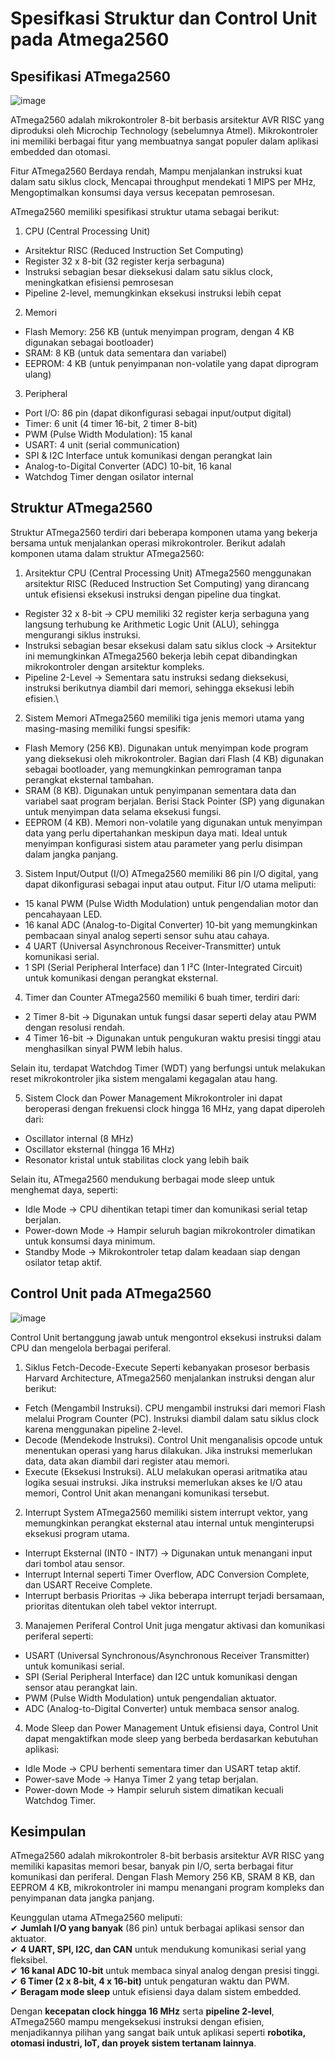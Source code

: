 # Spesifkasi Struktur dan Control Unit pada Atmega2560
## Spesifikasi ATmega2560
![image](https://github.com/user-attachments/assets/7fad9678-aa6f-43d1-9420-01c6f0bf83a0)

  ATmega2560 adalah mikrokontroler 8-bit berbasis arsitektur AVR RISC yang diproduksi oleh Microchip Technology (sebelumnya Atmel). Mikrokontroler ini memiliki berbagai fitur yang membuatnya sangat populer dalam aplikasi embedded dan otomasi.
  
  Fitur ATmega2560 Berdaya rendah, Mampu menjalankan instruksi kuat dalam satu siklus clock, Mencapai throughput mendekati 1 MIPS per MHz, Mengoptimalkan konsumsi daya versus kecepatan pemrosesan. 

  ATmega2560 memiliki spesifikasi struktur utama sebagai berikut:

1. CPU (Central Processing Unit)
- Arsitektur RISC (Reduced Instruction Set Computing)
- Register 32 x 8-bit (32 register kerja serbaguna)
- Instruksi sebagian besar dieksekusi dalam satu siklus clock, meningkatkan efisiensi pemrosesan
- Pipeline 2-level, memungkinkan eksekusi instruksi lebih cepat
2. Memori
- Flash Memory: 256 KB (untuk menyimpan program, dengan 4 KB digunakan sebagai bootloader)
- SRAM: 8 KB (untuk data sementara dan variabel)
- EEPROM: 4 KB (untuk penyimpanan non-volatile yang dapat diprogram ulang)
3. Peripheral
- Port I/O: 86 pin (dapat dikonfigurasi sebagai input/output digital)
- Timer: 6 unit (4 timer 16-bit, 2 timer 8-bit)
- PWM (Pulse Width Modulation): 15 kanal
- USART: 4 unit (serial communication)
- SPI & I2C Interface untuk komunikasi dengan perangkat lain
- Analog-to-Digital Converter (ADC) 10-bit, 16 kanal
- Watchdog Timer dengan osilator internal

## Struktur ATmega2560
Struktur ATmega2560 terdiri dari beberapa komponen utama yang bekerja bersama untuk menjalankan operasi mikrokontroler. Berikut adalah komponen utama dalam struktur ATmega2560:

1. Arsitektur CPU (Central Processing Unit)
ATmega2560 menggunakan arsitektur RISC (Reduced Instruction Set Computing) yang dirancang untuk efisiensi eksekusi instruksi dengan pipeline dua tingkat.

- Register 32 x 8-bit → CPU memiliki 32 register kerja serbaguna yang langsung terhubung ke Arithmetic Logic Unit (ALU), sehingga mengurangi siklus instruksi.
- Instruksi sebagian besar eksekusi dalam satu siklus clock → Arsitektur ini memungkinkan ATmega2560 bekerja lebih cepat dibandingkan mikrokontroler dengan arsitektur kompleks.
- Pipeline 2-Level → Sementara satu instruksi sedang dieksekusi, instruksi berikutnya diambil dari memori, sehingga eksekusi lebih efisien.\

2. Sistem Memori
ATmega2560 memiliki tiga jenis memori utama yang masing-masing memiliki fungsi spesifik:

- Flash Memory (256 KB). Digunakan untuk menyimpan kode program yang dieksekusi oleh mikrokontroler.
Bagian dari Flash (4 KB) digunakan sebagai bootloader, yang memungkinkan pemrograman tanpa perangkat eksternal tambahan.
- SRAM (8 KB). Digunakan untuk penyimpanan sementara data dan variabel saat program berjalan.
Berisi Stack Pointer (SP) yang digunakan untuk menyimpan data selama eksekusi fungsi.
- EEPROM (4 KB). Memori non-volatile yang digunakan untuk menyimpan data yang perlu dipertahankan meskipun daya mati.
Ideal untuk menyimpan konfigurasi sistem atau parameter yang perlu disimpan dalam jangka panjang.

3. Sistem Input/Output (I/O)
ATmega2560 memiliki 86 pin I/O digital, yang dapat dikonfigurasi sebagai input atau output. Fitur I/O utama meliputi:

- 15 kanal PWM (Pulse Width Modulation) untuk pengendalian motor dan pencahayaan LED.
- 16 kanal ADC (Analog-to-Digital Converter) 10-bit yang memungkinkan pembacaan sinyal analog seperti sensor suhu atau cahaya.
- 4 UART (Universal Asynchronous Receiver-Transmitter) untuk komunikasi serial.
- 1 SPI (Serial Peripheral Interface) dan 1 I²C (Inter-Integrated Circuit) untuk komunikasi dengan perangkat eksternal.

4. Timer dan Counter
ATmega2560 memiliki 6 buah timer, terdiri dari:

- 2 Timer 8-bit → Digunakan untuk fungsi dasar seperti delay atau PWM dengan resolusi rendah.
- 4 Timer 16-bit → Digunakan untuk pengukuran waktu presisi tinggi atau menghasilkan sinyal PWM lebih halus.

Selain itu, terdapat Watchdog Timer (WDT) yang berfungsi untuk melakukan reset mikrokontroler jika sistem mengalami kegagalan atau hang.

5. Sistem Clock dan Power Management
Mikrokontroler ini dapat beroperasi dengan frekuensi clock hingga 16 MHz, yang dapat diperoleh dari:

- Oscillator internal (8 MHz)
- Oscillator eksternal (hingga 16 MHz)
- Resonator kristal untuk stabilitas clock yang lebih baik

Selain itu, ATmega2560 mendukung berbagai mode sleep untuk menghemat daya, seperti:
- Idle Mode → CPU dihentikan tetapi timer dan komunikasi serial tetap berjalan.
- Power-down Mode → Hampir seluruh bagian mikrokontroler dimatikan untuk konsumsi daya minimum.
- Standby Mode → Mikrokontroler tetap dalam keadaan siap dengan osilator tetap aktif.

## Control Unit pada ATmega2560
![image](https://github.com/user-attachments/assets/dc569611-1994-411a-8527-7ddc4ff46bd9)

Control Unit bertanggung jawab untuk mengontrol eksekusi instruksi dalam CPU dan mengelola berbagai periferal.

1. Siklus Fetch-Decode-Execute
Seperti kebanyakan prosesor berbasis Harvard Architecture, ATmega2560 menjalankan instruksi dengan alur berikut:

- Fetch (Mengambil Instruksi). CPU mengambil instruksi dari memori Flash melalui Program Counter (PC).
Instruksi diambil dalam satu siklus clock karena menggunakan pipeline 2-level.
- Decode (Mendekode Instruksi). Control Unit menganalisis opcode untuk menentukan operasi yang harus dilakukan.
Jika instruksi memerlukan data, data akan diambil dari register atau memori.
- Execute (Eksekusi Instruksi). ALU melakukan operasi aritmatika atau logika sesuai instruksi.
Jika instruksi memerlukan akses ke I/O atau memori, Control Unit akan menangani komunikasi tersebut.

2. Interrupt System
ATmega2560 memiliki sistem interrupt vektor, yang memungkinkan perangkat eksternal atau internal untuk menginterupsi eksekusi program utama.

- Interrupt Eksternal (INT0 - INT7) → Digunakan untuk menangani input dari tombol atau sensor.
- Interrupt Internal seperti Timer Overflow, ADC Conversion Complete, dan USART Receive Complete.
- Interrupt berbasis Prioritas → Jika beberapa interrupt terjadi bersamaan, prioritas ditentukan oleh tabel vektor interrupt.

3. Manajemen Periferal
Control Unit juga mengatur aktivasi dan komunikasi periferal seperti:

- USART (Universal Synchronous/Asynchronous Receiver Transmitter) untuk komunikasi serial.
- SPI (Serial Peripheral Interface) dan I2C untuk komunikasi dengan sensor atau perangkat lain.
- PWM (Pulse Width Modulation) untuk pengendalian aktuator.
- ADC (Analog-to-Digital Converter) untuk membaca sensor analog.

4. Mode Sleep dan Power Management
Untuk efisiensi daya, Control Unit dapat mengaktifkan mode sleep yang berbeda berdasarkan kebutuhan aplikasi:

- Idle Mode → CPU berhenti sementara timer dan USART tetap aktif.
- Power-save Mode → Hanya Timer 2 yang tetap berjalan.
- Power-down Mode → Hampir seluruh sistem dimatikan kecuali Watchdog Timer.

## Kesimpulan 

ATmega2560 adalah mikrokontroler 8-bit berbasis arsitektur AVR RISC yang memiliki kapasitas memori besar, banyak pin I/O, serta berbagai fitur komunikasi dan periferal. Dengan Flash Memory 256 KB, SRAM 8 KB, dan EEPROM 4 KB, mikrokontroler ini mampu menangani program kompleks dan penyimpanan data jangka panjang.  

Keunggulan utama ATmega2560 meliputi:  
✔ **Jumlah I/O yang banyak** (86 pin) untuk berbagai aplikasi sensor dan aktuator.  
✔ **4 UART, SPI, I2C, dan CAN** untuk mendukung komunikasi serial yang fleksibel.  
✔ **16 kanal ADC 10-bit** untuk membaca sinyal analog dengan presisi tinggi.  
✔ **6 Timer (2 x 8-bit, 4 x 16-bit)** untuk pengaturan waktu dan PWM.  
✔ **Beragam mode sleep** untuk efisiensi daya dalam sistem embedded.  

Dengan **kecepatan clock hingga 16 MHz** serta **pipeline 2-level**, ATmega2560 mampu mengeksekusi instruksi dengan efisien, menjadikannya pilihan yang sangat baik untuk aplikasi seperti **robotika, otomasi industri, IoT, dan proyek sistem tertanam lainnya**.  
